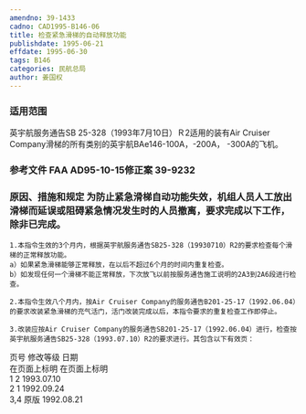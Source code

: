 ```yaml
---
amendno: 39-1433
cadno: CAD1995-B146-06
title: 检查紧急滑梯的自动释放功能
publishdate: 1995-06-21
effdate: 1995-06-30
tags: B146
categories: 民航总局
author: 姜国权
---
```


### 适用范围 
英宇航服务通告SB 25-328（1993年7月10日）Ｒ2适用的装有Air Cruiser Company滑梯的所有类别的英宇航BAe146-100A，-200A， -300A的飞机。

<!--more-->
### 参考文件    FAA AD95-10-15修正案 39-9232 

### 原因、措施和规定 为防止紧急滑梯自动功能失效，机组人员人工放出滑梯而延误或阻碍紧急情况发生时的人员撤离，要求完成以下工作，除非已完成。 
    1.本指令生效的3个月内，根据英宇航服务通告SB25-328（19930710）R2的要求检查每个滑梯的正常释放功能。 
    a）如果紧急滑梯能够正常释放，在以后不超过6个月的时间内重复检查。 
    b）如发现任何一个滑梯不能正常释放，下次放飞以前按服务通告施工说明的2A3到2A6段进行检查。 

    2.本指令生效八个月内，按Air Cruiser Company的服务通告B201-25-17（1992.06.04）的要求改装紧急滑梯的充气活门，活门改装完成以后，本指令要求的重复检查工作即停止。 
  
    3.改装应按Air Cruiser Company的服务通告SB201-25-17（1992.06.04）进行，检查按英宇航服务通告SB25-328（1993.07.10）R2的要求进行。其包含以下有效页： 
页号  修改等级  日期  
在页面上标明  在页面上标明  
1  2  1993.07.10  
2  1  1992.09.24  
3,4  原版  1992.08.21 

